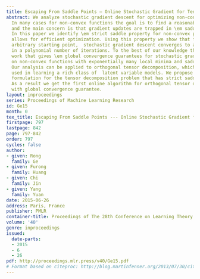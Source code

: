 ```yaml
---
title: Escaping From Saddle Points — Online Stochastic Gradient for Tensor Decomposition
abstract: We analyze stochastic gradient descent for optimizing non-convex functions.
  In many cases for non-convex functions the goal is to find a reasonable local minimum,
  and the main concern is that gradient updates are trapped in \em saddle points.
  In this paper we identify \em strict saddle property for non-convex problem that
  allows for efficient optimization. Using this property we show that from an \em
  arbitrary starting point,  stochastic gradient descent converges to a local minimum
  in a polynomial number of iterations. To the best of our knowledge this is the first
  work that gives \em global convergence guarantees for stochastic gradient descent
  on non-convex functions with exponentially many local minima and saddle points.
  Our analysis can be applied to orthogonal tensor decomposition, which is widely
  used in learning a rich class of  latent variable models. We propose a new optimization
  formulation for the tensor decomposition problem that has strict saddle property.
  As a result we get the first online algorithm for orthogonal tensor decomposition
  with global convergence guarantee.
layout: inproceedings
series: Proceedings of Machine Learning Research
id: Ge15
month: 0
tex_title: Escaping From Saddle Points --- Online Stochastic Gradient for Tensor Decomposition
firstpage: 797
lastpage: 842
page: 797-842
order: 797
cycles: false
author:
- given: Rong
  family: Ge
- given: Furong
  family: Huang
- given: Chi
  family: Jin
- given: Yang
  family: Yuan
date: 2015-06-26
address: Paris, France
publisher: PMLR
container-title: Proceedings of The 28th Conference on Learning Theory
volume: '40'
genre: inproceedings
issued:
  date-parts:
  - 2015
  - 6
  - 26
pdf: http://proceedings.mlr.press/v40/Ge15.pdf
# Format based on citeproc: http://blog.martinfenner.org/2013/07/30/citeproc-yaml-for-bibliographies/
---
```

